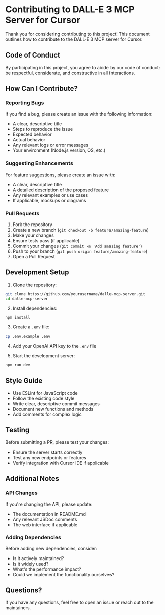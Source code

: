# Contributing to DALL-E 3 MCP Server for Cursor

Thank you for considering contributing to this project! This document outlines how to contribute to the DALL-E 3 MCP server for Cursor.

## Code of Conduct

By participating in this project, you agree to abide by our code of conduct: be respectful, considerate, and constructive in all interactions.

## How Can I Contribute?

### Reporting Bugs

If you find a bug, please create an issue with the following information:

- A clear, descriptive title
- Steps to reproduce the issue
- Expected behavior
- Actual behavior
- Any relevant logs or error messages
- Your environment (Node.js version, OS, etc.)

### Suggesting Enhancements

For feature suggestions, please create an issue with:

- A clear, descriptive title
- A detailed description of the proposed feature
- Any relevant examples or use cases
- If applicable, mockups or diagrams

### Pull Requests

1. Fork the repository
2. Create a new branch (`git checkout -b feature/amazing-feature`)
3. Make your changes
4. Ensure tests pass (if applicable)
5. Commit your changes (`git commit -m 'Add amazing feature'`)
6. Push to your branch (`git push origin feature/amazing-feature`)
7. Open a Pull Request

## Development Setup

1. Clone the repository:
```bash
git clone https://github.com/yourusername/dalle-mcp-server.git
cd dalle-mcp-server
```

2. Install dependencies:
```bash
npm install
```

3. Create a `.env` file:
```bash
cp .env.example .env
```

4. Add your OpenAI API key to the `.env` file

5. Start the development server:
```bash
npm run dev
```

## Style Guide

- Use ESLint for JavaScript code
- Follow the existing code style
- Write clear, descriptive commit messages
- Document new functions and methods
- Add comments for complex logic

## Testing

Before submitting a PR, please test your changes:

- Ensure the server starts correctly
- Test any new endpoints or features
- Verify integration with Cursor IDE if applicable

## Additional Notes

### API Changes

If you're changing the API, please update:

- The documentation in README.md
- Any relevant JSDoc comments
- The web interface if applicable

### Adding Dependencies

Before adding new dependencies, consider:

- Is it actively maintained?
- Is it widely used?
- What's the performance impact?
- Could we implement the functionality ourselves?

## Questions?

If you have any questions, feel free to open an issue or reach out to the maintainers. 